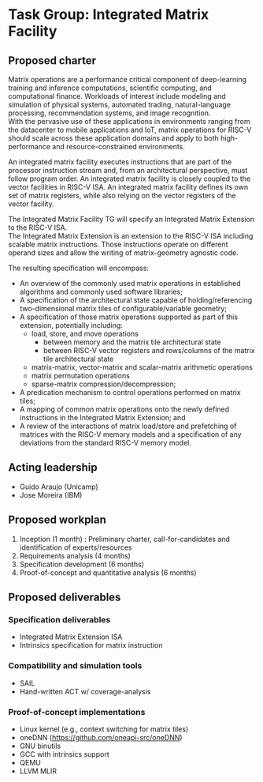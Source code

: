 # Task Group: Integrated Matrix Facility

## Proposed charter

Matrix operations are a performance critical component of deep-learning training and inference computations, scientific computing, and computational finance.
Workloads of interest include modeling and simulation of physical systems, automated trading, natural-language processing, recommendation systems, and image recognition.  
With the pervasive use of these applications in environments ranging from the datacenter to mobile applications and IoT, matrix operations for RISC-V should scale across these application domains and apply to both high-performance and resource-constrained environments.

An integrated matrix facility executes instructions that are part of the processor instruction stream and, from an architectural perspective, must follow program order. 
An integrated matrix facility is closely coupled to the vector facilities in RISC-V ISA.
An integrated matrix facility defines its own set of matrix registers, while also relying on the vector registers of the vector facility.

The Integrated Matrix Facility TG will specify an Integrated Matrix Extension to the RISC-V ISA.  
The Integrated Matrix Extension is an extension to the RISC-V ISA including scalable matrix instructions.
Those instructions operate on different operand sizes and allow the writing of matrix-geometry agnostic code. 

The resulting specification will encompass:

- An overview of the commonly used matrix operations in established algorithms and commonly used software libraries;
- A specification of the architectural state capable of holding/referencing two-dimensional matrix tiles of configurable/variable geometry;
- A specification of those matrix operations supported as part of this extension, potentially including:
	- load, store, and move operations 
		- between memory and the matrix tile architectural state
		- between RISC-V vector registers and rows/columns of the matrix tile architectural state
	- matrix-matrix, vector-matrix and scalar-matrix arithmetic operations
	- matrix permutation operations
	- sparse-matrix compression/decompression;
- A predication mechanism to control operations performed on matrix tiles;
- A mapping of common matrix operations onto the newly defined instructions in the Integrated Matrix Extension; and
- A review of the interactions of matrix load/store and prefetching of matrices with the RISC-V memory models and a specification of any deviations from the standard RISC-V memory model.

## Acting leadership

- Guido Araujo (Unicamp)
- Jose Moreira (IBM)

## Proposed workplan

1. Inception (1 month) : Preliminary charter, call-for-candidates and identification of experts/resources
1. Requirements analysis (4 months)
1. Specification development (6 months)
1. Proof-of-concept and quantitative analysis (6 months)

## Proposed deliverables

### Specification deliverables
- Integrated Matrix Extension ISA
- Intrinsics specification for matrix instruction

### Compatibility and simulation tools
- SAIL
- Hand-written ACT w/ coverage-analysis

### Proof-of-concept implementations
- Linux kernel (e.g., context switching for matrix tiles)
- oneDNN (https://github.com/oneapi-src/oneDNN)
- GNU binutils
- GCC with intrinsics support
- QEMU
- LLVM MLIR
